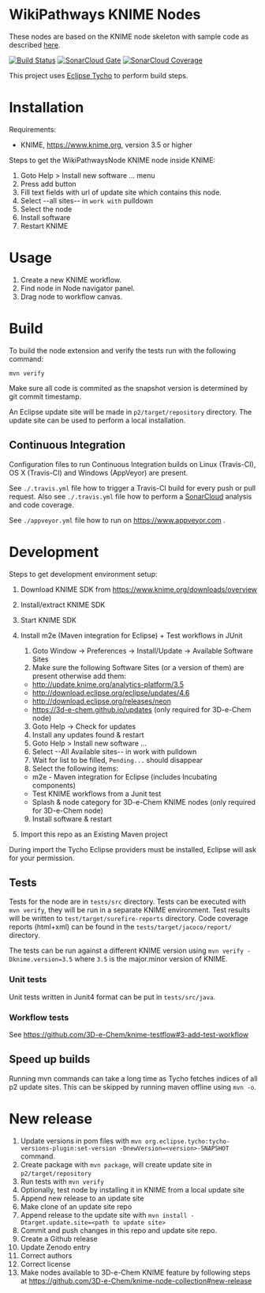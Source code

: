 # WikiPathways KNIME Nodes

These nodes are based on the KNIME node skeleton with sample code as described [here](https://tech.knime.org/developer-guide).

[![Build Status](https://travis-ci.org/egonw/knime-wikipathways.svg?branch=master)](https://travis-ci.org/egonw/knime-wikipathways)
[![SonarCloud Gate](https://sonarcloud.io/api/badges/gate?key=org.wikipathways:org.wikipathways.knime)](https://sonarcloud.io/dashboard?id=org.wikipathways:org.wikipathways.knime)
[![SonarCloud Coverage](https://sonarcloud.io/api/badges/measure?key=org.wikipathways:org.wikipathways.knime&metric=coverage)](https://sonarcloud.io/component_measures/domain/Coverage?id=org.wikipathways:org.wikipathways.knime)

This project uses [Eclipse Tycho](https://www.eclipse.org/tycho/) to perform build steps.

# Installation

Requirements:

* KNIME, https://www.knime.org, version 3.5 or higher

Steps to get the WikiPathwaysNode KNIME node inside KNIME:

1. Goto Help > Install new software ... menu
2. Press add button
3. Fill text fields with url of update site which contains this node.
4. Select --all sites-- in `work with` pulldown
5. Select the node
6. Install software
7. Restart KNIME

# Usage

1. Create a new KNIME workflow.
2. Find node in Node navigator panel.
3. Drag node to workflow canvas.

# Build

To build the node extension and verify the tests run with the following command:
```
mvn verify
```

Make sure all code is commited as the snapshot version is determined by git commit timestamp.

An Eclipse update site will be made in `p2/target/repository` directory.
The update site can be used to perform a local installation.

## Continuous Integration

Configuration files to run Continuous Integration builds on Linux (Travis-CI), OS X (Travis-CI) and Windows (AppVeyor) are present.

See `./.travis.yml` file how to trigger a Travis-CI build for every push or pull request.
Also see `./.travis.yml` file how to perform a [SonarCloud](https://sonarcloud.io/) analysis and code coverage.

See `./appveyor.yml` file how to run on https://www.appveyor.com .

# Development

Steps to get development environment setup:

1. Download KNIME SDK from https://www.knime.org/downloads/overview
2. Install/extract KNIME SDK
3. Start KNIME SDK
4. Install m2e (Maven integration for Eclipse) + Test workflows in JUnit

    1. Goto Window -> Preferences -> Install/Update -> Available Software Sites
    2. Make sure the following Software Sites (or a version of them) are present otherwise add them:

      * http://update.knime.org/analytics-platform/3.5
      * http://download.eclipse.org/eclipse/updates/4.6
      * http://download.eclipse.org/releases/neon
      * https://3d-e-chem.github.io/updates (only required for 3D-e-Chem node)

    3. Goto Help -> Check for updates
    4. Install any updates found & restart
    5. Goto Help > Install new software ...
    6. Select --All Available sites-- in work with pulldown
    7. Wait for list to be filled, `Pending...` should disappear
    8. Select the following items:

      * m2e - Maven integration for Eclipse (includes Incubating components)
      * Test KNIME workflows from a Junit test
      * Splash & node category for 3D-e-Chem KNIME nodes (only required for 3D-e-Chem node)

    9. Install software & restart

5. Import this repo as an Existing Maven project

During import the Tycho Eclipse providers must be installed, Eclipse will ask for your permission.

## Tests

Tests for the node are in `tests/src` directory.
Tests can be executed with `mvn verify`, they will be run in a separate KNIME environment.
Test results will be written to `test/target/surefire-reports` directory.
Code coverage reports (html+xml) can be found in the `tests/target/jacoco/report/` directory.

The tests can be run against a different KNIME version using `mvn verify -Dknime.version=3.5` where `3.5` is the major.minor version of KNIME.

### Unit tests

Unit tests written in Junit4 format can be put in `tests/src/java`.

### Workflow tests

See https://github.com/3D-e-Chem/knime-testflow#3-add-test-workflow

## Speed up builds

Running mvn commands can take a long time as Tycho fetches indices of all p2 update sites.
This can be skipped by running maven offline using `mvn -o`.

# New release

1. Update versions in pom files with `mvn org.eclipse.tycho:tycho-versions-plugin:set-version -DnewVersion=<version>-SNAPSHOT` command.
2. Create package with `mvn package`, will create update site in `p2/target/repository`
3. Run tests with `mvn verify`
4. Optionally, test node by installing it in KNIME from a local update site
5. Append new release to an update site
  1. Make clone of an update site repo
  2. Append release to the update site with `mvn install -Dtarget.update.site=<path to update site>`
6. Commit and push changes in this repo and update site repo.
7. Create a Github release
8. Update Zenodo entry
  1. Correct authors
  2. Correct license
9. Make nodes available to 3D-e-Chem KNIME feature by following steps at https://github.com/3D-e-Chem/knime-node-collection#new-release
